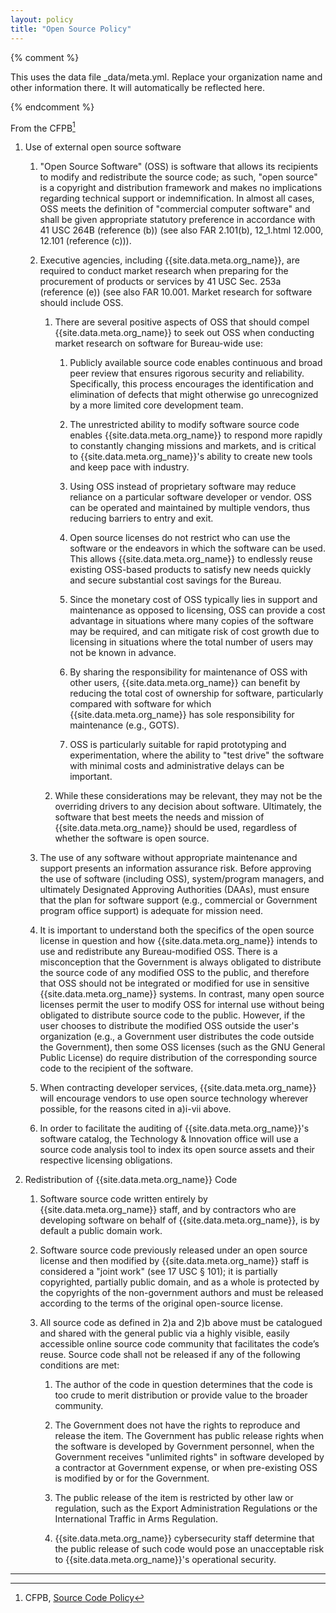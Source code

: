 ```yaml
---
layout: policy
title: "Open Source Policy"
---
```


{% comment %}

This uses the data file _data/meta.yml.  Replace your organization name and other information there.
It will automatically be reflected here.

{% endcomment %} 

From the CFPB[^1]

1. Use of external open source software

    1. "Open Source Software" (OSS) is software that allows its recipients to modify and redistribute
       the source code; as such, "open source" is a copyright and distribution framework and makes no
       implications regarding technical support or indemnification. In almost all cases, OSS meets
       the definition of "commercial computer software" and shall be given appropriate statutory
       preference in accordance with 41 USC 264B (reference (b)) (see also FAR 2.101(b), 12_1.html
       12.000, 12.101 (reference (c))).

    2. Executive agencies, including {{site.data.meta.org_name}}, are required to conduct market research when preparing for
       the procurement of products or services by 41 USC Sec. 253a (reference (e)) (see also FAR
       10.001. Market research for software should include OSS.

        1. There are several positive aspects of OSS that should compel {{site.data.meta.org_name}} to seek out OSS when
           conducting market research on software for Bureau-wide use:

            1. Publicly available source code enables continuous and broad peer review that
               ensures rigorous security and reliability. Specifically, this process
               encourages the identification and elimination of defects that might
               otherwise go unrecognized by a more limited core development team.

            2. The unrestricted ability to modify software source code enables {{site.data.meta.org_name}} to
               respond more rapidly to constantly changing missions and markets, and is
               critical to {{site.data.meta.org_name}}'s ability to create new tools and keep pace with industry.

            3. Using OSS instead of proprietary software may reduce reliance on a
               particular software developer or vendor. OSS can be operated and maintained
               by multiple vendors, thus reducing barriers to entry and exit.

            4. Open source licenses do not restrict who can use the software or the
               endeavors in which the software can be used. This allows {{site.data.meta.org_name}} to endlessly
               reuse existing OSS-based products to satisfy new needs quickly and secure
               substantial cost savings for the Bureau.

            5. Since the monetary cost of OSS typically lies in support and maintenance as
               opposed to licensing, OSS can provide a cost advantage in situations where
               many copies of the software may be required, and can mitigate risk of cost
               growth due to licensing in situations where the total number of users may
               not be known in advance.

            6. By sharing the responsibility for maintenance of OSS with other users, {{site.data.meta.org_name}}
               can benefit by reducing the total cost of ownership for software,
               particularly compared with software for which {{site.data.meta.org_name}} has sole responsibility
               for maintenance (e.g., GOTS).

            7. OSS is particularly suitable for rapid prototyping and experimentation,
               where the ability to "test drive" the software with minimal costs and
               administrative delays can be important.

        2. While these considerations may be relevant, they may not be the overriding drivers to
           any decision about software. Ultimately, the software that best meets the needs and
           mission of {{site.data.meta.org_name}} should be used, regardless of whether the software is open source.

    3. The use of any software without appropriate maintenance and support presents an information
       assurance risk. Before approving the use of software (including OSS), system/program managers,
       and ultimately Designated Approving Authorities (DAAs), must ensure that the plan for software
       support (e.g., commercial or Government program office support) is adequate for mission need.

    4. It is important to understand both the specifics of the open source license in question and
       how {{site.data.meta.org_name}} intends to use and redistribute any Bureau-modified OSS. There is a misconception
       that the Government is always obligated to distribute the source code of any modified OSS to
       the public, and therefore that OSS should not be integrated or modified for use in sensitive
       {{site.data.meta.org_name}} systems. In contrast, many open source licenses permit the user to modify OSS for
       internal use without being obligated to distribute source code to the public. However, if the
       user chooses to distribute the modified OSS outside the user's organization (e.g., a
       Government user distributes the code outside the Government), then some OSS licenses (such as
       the GNU General Public License) do require distribution of the corresponding source code to
       the recipient of the software.

    5. When contracting developer services, {{site.data.meta.org_name}} will encourage vendors to use open source technology
       wherever possible, for the reasons cited in a)i-vii above.

    6. In order to facilitate the auditing of {{site.data.meta.org_name}}'s software catalog, the Technology & Innovation
       office will use a source code analysis tool to index its open source assets and their
       respective licensing obligations.

2. Redistribution of {{site.data.meta.org_name}} Code

    1. Software source code written entirely by {{site.data.meta.org_name}} staff, and by contractors who are developing
       software on behalf of {{site.data.meta.org_name}}, is by default a public domain work.

    2. Software source code previously released under an open source license and then modified by
       {{site.data.meta.org_name}} staff is considered a "joint work" (see 17 USC § 101); it is partially copyrighted,
       partially public domain, and as a whole is protected by the copyrights of the non-government
       authors and must be released according to the terms of the original open-source license.

    3. All source code as defined in 2)a and 2)b above must be catalogued and shared with the general
       public via a highly visible, easily accessible online source code community that facilitates
       the code’s reuse. Source code shall not be released if any of the following conditions are
       met:

        1. The author of the code in question determines that the code is too crude to merit
           distribution or provide value to the broader community.

        2. The Government does not have the rights to reproduce and release the item. The
           Government has public release rights when the software is developed by Government
           personnel, when the Government receives "unlimited rights" in software developed by a
           contractor at Government expense, or when pre-existing OSS is modified by or for the
           Government.

        3. The public release of the item is restricted by other law or regulation, such as the
           Export Administration Regulations or the International Traffic in Arms Regulation.

        4. {{site.data.meta.org_name}} cybersecurity staff determine that the public release of such code would pose an
           unacceptable risk to {{site.data.meta.org_name}}'s operational security.



----


[^1]: CFPB, [Source Code Policy](https://raw.github.com/cfpb/source-code-policy/master/cfpb-source-code-policy.txt)


